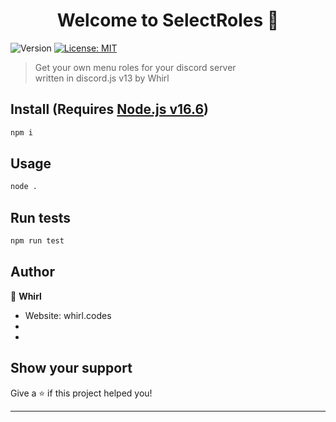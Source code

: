 <h1 align="center">Welcome to SelectRoles 👋</h1>
<p>
  <img alt="Version" src="https://img.shields.io/badge/version-1.0.0-blue.svg?cacheSeconds=2592000" />
  <a href="#" target="_blank">
    <img alt="License: MIT" src="https://img.shields.io/badge/License-MIT-yellow.svg" />
  </a>

</p>

> Get your own menu roles for your discord server<BR>
> written in discord.js v13 by Whirl

## Install (Requires [Node.js v16.6](https://nodejs.org/en/))

```sh
npm i
```

## Usage

```sh
node .
```

## Run tests

```sh
npm run test
```

## Author

👤 **Whirl**

* Website: whirl.codes
* 
* 

## Show your support

Give a ⭐️ if this project helped you!

***
